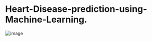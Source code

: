 # Heart-Disease-prediction-using-Machine-Learning.
![image](https://github.com/user-attachments/assets/be9ee04d-6e5b-4e27-bde6-42a609403527)
